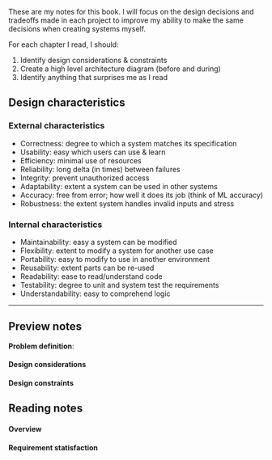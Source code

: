 These are my notes for this book. I will focus on the design decisions and tradeoffs made in each project to improve my ability to make the same decisions when creating systems myself.

For each chapter I read, I should:
1. Identify design considerations & constraints
2. Create a high level architecture diagram (before and during)
3. Identify anything that surprises me as I read

## Design characteristics
### External characteristics
* Correctness: degree to which a system matches its specification
* Usability: easy which users can use & learn
* Efficiency: minimal use of resources
* Reliability: long delta (in times) between failures
* Integrity: prevent unauthorized access
* Adaptability: extent a system can be used in other systems
* Accuracy: free from error; how well it does its job (think of ML accuracy)
* Robustness: the extent system handles invalid inputs and stress

### Internal characteristics
* Maintainability: easy a system can be modified
* Flexibility: extent to modify a system for another use case
* Portability: easy to modify to use in another environment
* Reusability: extent parts can be re-used
* Readability: ease to read/understand code
* Testability: degree to unit and system test the requirements
* Understandability: easy to comprehend logic

---
## Preview notes
**Problem definition**:

#### Design considerations


#### Design constraints

## Reading notes
#### Overview

#### Requirement statisfaction
